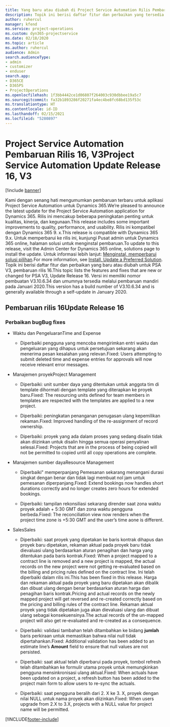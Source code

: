 ```yaml
---
title: Yang baru atau diubah di Project Service Automation Rilis Pembaruan 16, V3
description: Topik ini berisi daftar fitur dan perbaikan yang tersedia di Project Service Automation V3, pembaruan rilis 16, V3.
author: ruhercul
manager: kfend
ms.service: project-operations
ms.custom: dyn365-projectservice
ms.date: 02/18/2020
ms.topic: article
ms.author: ruhercul
audience: Admin
search.audienceType:
- admin
- customizer
- enduser
search.app:
- D365CE
- D365PS
- ProjectOperations
ms.openlocfilehash: 1f3bb4442ce1d06807f264003c930dbbee19a5c7
ms.sourcegitcommit: fa32b1893286f20271fa4ec4be8fc68bd135f53c
ms.translationtype: HT
ms.contentlocale: id-ID
ms.lasthandoff: 02/15/2021
ms.locfileid: "5280897"
---
```

# <a name="project-service-automation-update-release-16-v3"></a><span data-ttu-id="e0e08-103">Project Service Automation Pembaruan Rilis 16, V3</span><span class="sxs-lookup"><span data-stu-id="e0e08-103">Project Service Automation Update Release 16, V3</span></span>

[!include [banner](../includes/psa-now-project-operations.md)]

<span data-ttu-id="e0e08-104">Kami dengan senang hati mengumumkan pembaruan terbaru untuk aplikasi Project Service Automation untuk Dynamics 365.</span><span class="sxs-lookup"><span data-stu-id="e0e08-104">We’re pleased to announce the latest update for the Project Service Automation application for Dynamics 365.</span></span> <span data-ttu-id="e0e08-105">Rilis ini mencakup beberapa peningkatan penting untuk kualitas, kinerja, dan kegunaan.</span><span class="sxs-lookup"><span data-stu-id="e0e08-105">This release includes some important improvements to quality, performance, and usability.</span></span>  <span data-ttu-id="e0e08-106">Rilis ini kompatibel dengan Dynamics 365 9. x.</span><span class="sxs-lookup"><span data-stu-id="e0e08-106">This release is compatible with Dynamics 365 9.x.</span></span> <span data-ttu-id="e0e08-107">Untuk memperbarui ke rilis ini, kunjungi Pusat admin untuk Dynamics 365 online, halaman solusi untuk menginstal pembaruan.</span><span class="sxs-lookup"><span data-stu-id="e0e08-107">To update to this release, visit the Admin Center for Dynamics 365 online, solutions page to install the update.</span></span> <span data-ttu-id="e0e08-108">Untuk informasi lebih lanjut: [Menginstal, memperbarui solusi pilihan](https://docs.microsoft.com/dynamics365/project-service/upgrade-psa-home-page).</span><span class="sxs-lookup"><span data-stu-id="e0e08-108">For more information, see [Install, Update a Preferred Solution](https://docs.microsoft.com/dynamics365/project-service/upgrade-psa-home-page).</span></span>
<span data-ttu-id="e0e08-109">Topik ini berisi daftar fitur dan perbaikan yang baru atau diubah untuk PSA V3, pembaruan rilis 16.</span><span class="sxs-lookup"><span data-stu-id="e0e08-109">This topic lists the features and fixes that are new or changed for PSA V3, Update Release 16.</span></span> <span data-ttu-id="e0e08-110">Versi ini memiliki nomor pembuatan V3.10.6.34 dan umumnya tersedia melalui pembaruan mandiri pada Januari 2020.</span><span class="sxs-lookup"><span data-stu-id="e0e08-110">This version has a build number of V3.10.6.34 and is generally available through a self-update in January 2020.</span></span>


## <a name="update-release-16"></a><span data-ttu-id="e0e08-111">Pembaruan rilis 16</span><span class="sxs-lookup"><span data-stu-id="e0e08-111">Update Release 16</span></span>

### <a name="bug-fixes"></a><span data-ttu-id="e0e08-112">Perbaikan bug</span><span class="sxs-lookup"><span data-stu-id="e0e08-112">Bug fixes</span></span>

-   <span data-ttu-id="e0e08-113">Waktu dan Pengeluaran</span><span class="sxs-lookup"><span data-stu-id="e0e08-113">Time and Expense</span></span>

    -   <span data-ttu-id="e0e08-114">Diperbaiki pengguna yang mencoba mengirimkan entri waktu dan pengeluaran yang dihapus untuk persetujuan sekarang akan menerima pesan kesalahan yang relevan.</span><span class="sxs-lookup"><span data-stu-id="e0e08-114">Fixed: Users attempting to submit deleted time and expense entries for approvals will now receive relevant error messages.</span></span>

-   <span data-ttu-id="e0e08-115">Manajemen proyek</span><span class="sxs-lookup"><span data-stu-id="e0e08-115">Project Management</span></span>

    -   <span data-ttu-id="e0e08-116">Diperbaiki: unit sumber daya yang ditentukan untuk anggota tim di template dihormati dengan template yang diterapkan ke proyek baru.</span><span class="sxs-lookup"><span data-stu-id="e0e08-116">Fixed: The resourcing units defined for team members in templates are respected with the templates are applied to a new project.</span></span>

    -   <span data-ttu-id="e0e08-117">Diperbaiki: peningkatan penanganan penugasan ulang kepemilikan rekaman.</span><span class="sxs-lookup"><span data-stu-id="e0e08-117">Fixed: Improved handling of the re-assignment of record ownership.</span></span>

    -   <span data-ttu-id="e0e08-118">Diperbaiki: proyek yang ada dalam proses yang sedang disalin tidak akan diizinkan untuk disalin hingga semua operasi penyalinan selesai.</span><span class="sxs-lookup"><span data-stu-id="e0e08-118">Fixed: Projects that are in the process of being copied will not be permitted to copied until all copy operations are complete.</span></span>

-   <span data-ttu-id="e0e08-119">Manajemen sumber daya</span><span class="sxs-lookup"><span data-stu-id="e0e08-119">Resource Management</span></span>

    -   <span data-ttu-id="e0e08-120">Diperbaiki" memperpanjang Pemesanan sekarang menangani durasi singkat dengan benar dan tidak lagi membuat nol jam untuk pemesanan diperpanjang.</span><span class="sxs-lookup"><span data-stu-id="e0e08-120">Fixed: Extend bookings now handles short durations correctly and no longer creates zero hours for extended bookings.</span></span>

    -   <span data-ttu-id="e0e08-121">Diperbaiki: tampilan rekonsiliasi sekarang dirender saat zona waktu proyek adalah + 5:30 GMT dan zona waktu pengguna berbeda.</span><span class="sxs-lookup"><span data-stu-id="e0e08-121">Fixed: The reconciliation view now renders when the project time zone is +5:30 GMT and the user’s time aone is different.</span></span>

-   <span data-ttu-id="e0e08-122">Sales</span><span class="sxs-lookup"><span data-stu-id="e0e08-122">Sales</span></span>

    -   <span data-ttu-id="e0e08-123">Diperbaiki: saat proyek yang dipetakan ke baris kontrak dihapus dan proyek baru dipetakan, rekaman aktual pada proyek baru tidak dievaluasi ulang berdasarkan aturan penagihan dan harga yang ditentukan pada baris kontrak.</span><span class="sxs-lookup"><span data-stu-id="e0e08-123">Fixed: When a project mapped to a contract line is removed and a new project is mapped, the actual records on the new project were not getting re-evaluated based on the billing and pricing rules defined on the contract line.</span></span> <span data-ttu-id="e0e08-124">Ini telah diperbaiki dalam rilis ini.</span><span class="sxs-lookup"><span data-stu-id="e0e08-124">This has been fixed in this release.</span></span> <span data-ttu-id="e0e08-125">Harga dan rekaman aktual pada proyek yang baru dipetakan akan dibalik dan dibuat ulang dengan benar berdasarkan aturan harga dan penagihan baris kontrak.</span><span class="sxs-lookup"><span data-stu-id="e0e08-125">Pricing and actual records on the newly mapped project will get reversed and re-created correctly based on the pricing and billing rules of the contract line.</span></span> <span data-ttu-id="e0e08-126">Rekaman aktual proyek yang tidak dipetakan juga akan dievaluasi ulang dan dibuat ulang sebagai konsekuensinya.</span><span class="sxs-lookup"><span data-stu-id="e0e08-126">The actual records of the un-mapped project will also get re-evaluated and re-created as a consequence.</span></span>

    -   <span data-ttu-id="e0e08-127">Diperbaiki: validasi tambahan telah ditambahkan ke bidang **jumlah** baris perkiraan untuk memastikan bahwa nilai null tidak dipertahankan.</span><span class="sxs-lookup"><span data-stu-id="e0e08-127">Fixed: Additional validation has been added to an estimate line’s **Amount** field to ensure that null values are not persisted.</span></span>

    -   <span data-ttu-id="e0e08-128">Diperbaiki: saat aktual telah diperbarui pada proyek, tombol refresh telah ditambahkan ke formulir utama proyek untuk memungkinkan pengguna mensinkronisasi ulang aktual.</span><span class="sxs-lookup"><span data-stu-id="e0e08-128">Fixed: When actuals have been updated on a project, a refresh button has been added to the project main form to allow users to re-sync the actuals.</span></span>

    -   <span data-ttu-id="e0e08-129">Diperbaiki: saat pengguna beralih dari 2. X ke 3. X, proyek dengan nilai NULL untuk nama proyek akan diizinkan.</span><span class="sxs-lookup"><span data-stu-id="e0e08-129">Fixed: When users upgrade from 2.X to 3.X, projects with a NULL value for project name will be permitted.</span></span>



[!INCLUDE[footer-include](../includes/footer-banner.md)]